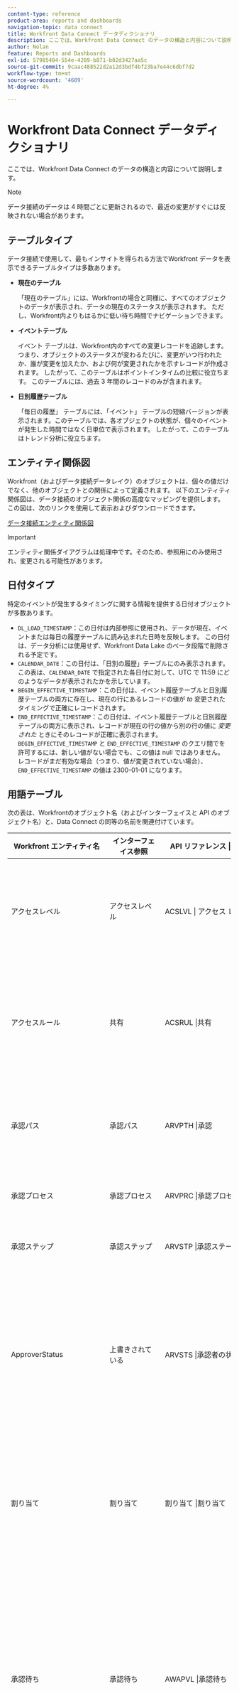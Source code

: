 ```yaml
---
content-type: reference
product-area: reports and dashboards
navigation-topic: data connect
title: Workfront Data Connect データディクショナリ
description: ここでは、Workfront Data Connect のデータの構造と内容について説明します。
author: Nolan
feature: Reports and Dashboards
exl-id: 57985404-554e-4289-b871-b02d3427aa5c
source-git-commit: 9caac488522d2a12d3bdf4bf23ba7e44c6dbf7d2
workflow-type: tm+mt
source-wordcount: '4609'
ht-degree: 4%

---
```


# Workfront Data Connect データディクショナリ

ここでは、Workfront Data Connect のデータの構造と内容について説明します。

>[!NOTE]
>
>データ接続のデータは 4 時間ごとに更新されるので、最近の変更がすぐには反映されない場合があります。

## テーブルタイプ

データ接続で使用して、最もインサイトを得られる方法でWorkfront データを表示できるテーブルタイプは多数あります。

* **現在のテーブル**

  「現在のテーブル」には、Workfrontの場合と同様に、すべてのオブジェクトのデータが表示され、データの現在のステータスが表示されます。 ただし、Workfront内よりもはるかに低い待ち時間でナビゲーションできます。

* **イベントテーブル**

  イベント テーブルは、Workfront内のすべての変更レコードを追跡します。つまり、オブジェクトのステータスが変わるたびに、変更がいつ行われたか、誰が変更を加えたか、および何が変更されたかを示すレコードが作成されます。 したがって、このテーブルはポイントインタイムの比較に役立ちます。 このテーブルには、過去 3 年間のレコードのみが含まれます。

* **日別履歴テーブル**

  「毎日の履歴」 テーブルには、「イベント」 テーブルの短縮バージョンが表示されます。このテーブルでは、各オブジェクトの状態が、個々のイベントが発生した時間ではなく日単位で表示されます。 したがって、このテーブルはトレンド分析に役立ちます。

<!-- Custom table -->

## エンティティ関係図

Workfront（およびデータ接続データレイク）のオブジェクトは、個々の値だけでなく、他のオブジェクトとの関係によって定義されます。 以下のエンティティ関係図は、データ接続のオブジェクト関係の高度なマッピングを提供します。 この図は、次のリンクを使用して表示およびダウンロードできます。

[データ接続エンティティ関係図](/help/quicksilver/reports-and-dashboards/data-lake/assets/Workfront-data-lake_entity-relationship-diagram.pdf)

>[!IMPORTANT]
>
>エンティティ関係ダイアグラムは処理中です。そのため、参照用にのみ使用され、変更される可能性があります。

## 日付タイプ

特定のイベントが発生するタイミングに関する情報を提供する日付オブジェクトが多数あります。

* `DL_LOAD_TIMESTAMP`：この日付は内部参照に使用され、データが現在、イベントまたは毎日の履歴テーブルに読み込まれた日時を反映します。 この日付は、データ分析には使用せず、Workfront Data Lake のベータ段階で削除される予定です。
* `CALENDAR_DATE`：この日付は、「日別の履歴」テーブルにのみ表示されます。 この表は、`CALENDAR_DATE` で指定された各日付に対して、UTC で 11:59 にどのようなデータが表示されたかを示しています。
* `BEGIN_EFFECTIVE_TIMESTAMP`：この日付は、イベント履歴テーブルと日別履歴テーブルの両方に存在し、現在の行にあるレコードの値が _to_ 変更されたタイミングで正確にレコードされます。
* `END_EFFECTIVE_TIMESTAMP`：この日付は、イベント履歴テーブルと日別履歴テーブルの両方に表示され、レコードが現在の行の値から別の行の値に _変更された_ ときにそのレコードが正確に表示されます。 `BEGIN_EFFECTIVE_TIMESTAMP` と `END_EFFECTIVE_TIMESTAMP` のクエリ間でを許可するには、新しい値がない場合でも、この値は null ではありません。 レコードがまだ有効な場合（つまり、値が変更されていない場合）、`END_EFFECTIVE_TIMESTAMP` の値は 2300-01-01 になります。

## 用語テーブル

次の表は、Workfrontのオブジェクト名（およびインターフェイスと API のオブジェクト名）と、Data Connect の同等の名前を関連付けています。

<table>
  <thead>
    <tr>
        <th>Workfront エンティティ名</th>
        <th>インターフェイス参照</th>
        <th>API リファレンス | ラベル</th>
        <th>Data Lake テーブル</th>
        <th>関係フィールド</th>
        <th>関係テーブルとフィールド</th>
    </tr>
  </thead>
  <tbody>
    <tr>
        <td>アクセスレベル</td>
        <td>アクセスレベル</td>
        <td>ACSLVL | アクセス レベル</td>
        <td>ACCESSLEVELS_CURRENT<br>ACCESSLEVELS_DAILY_HISTORY<br>ACCESSLEVELS_EVENT</td>
        <td>ACCESSLEVELID （self） <br>APPGLOBALID<br>LASTUPDATEDBYID<br>LEGACYACCESSLEVELID<br>OBJID<br>SYSID</td>
        <td>Self<br>Not 関係。内部アプリケーションの目的で使用されます <br>USER_CURRENT | USERID<br> 関係ではありません。内部アプリケーション目的で使用されます。<br>OBJCODE フィールドで識別されるオブジェクトの ID<br> 関係ではありません。内部アプリケーション目的で使用されます。</td>
    </tr>
    <tr>
        <td>アクセスルール</td>
        <td>共有</td>
        <td>ACSRUL |共有</td>
        <td>ACCESSRULES_CURRENT<br>ACCESSRULES_DAILY_HISTORY<br>ACCESSRULES_EVENT</td>
        <td>ACCESSORID <br>ACCESSRULEID （self） <br>ANCESTORID <br>LASTUPDATEDBYID <br>SECURITYOBJID <br>SYSID</td>
        <td>ACCESSOROBJCODE フィールドで識別されるオブジェクトの ID<br>Self<br>ANCESTOROBJCODE フィールドで識別されるオブジェクトの ID<br>USERS_CURRENT | USERID<br>SECURITYOBJCODE フィールドで識別されるオブジェクトの ID<br> リレーションシップではありません。内部アプリケーションの目的で使用されます</td>
    </tr>
    <tr>
        <td>承認パス</td>
        <td>承認パス</td>
        <td>ARVPTH |承認</td>
        <td>APPROVALPATHS_CURRENT<br>APPROVALPATHS_DAILY_HISTORY<br>APPROVALPATHS_EVENT</td>
        <td>APPROVALPATHID （セルフ） <br>APPROVALPROCESSID <br>ENTEREDBYID <br>GLOBALPATHID <br>LASTUPDATEDBYID <br>SYSID</td>
        <td>Self<br>APPROVALPROCESSES_CURRENT | APPROVALPROCESSID<br>USERS_CURRENT | USERID<br> 関係ではありません。内部アプリケーションの目的で使用されます <br>USERS_CURRENT | USERID<br> 関係ではありません。内部アプリケーションに使用されます</td>
    </tr>
    <tr>
        <td>承認プロセス</td>
        <td>承認プロセス</td>
        <td>ARVPRC |承認プロセス</td>
        <td>APPROVALPROCESSES_CURRENT<br>APPROVALPROCESSES_DAILY_HISTORY<br>APPROVALPROCESSES_EVENT</td>
        <td>APPROVALPROCESSID （self） <br>ENTEREDBYID <br>LASTUPDATEDBYID<br>SYSID</td>
        <td>Self<br>USERS_CURRENT | USERID<br>USERS_CURRENT | USERID<br> 関係ではありません。内部アプリケーションに使用されます</td>
    </tr>
    <tr>
        <td>承認ステップ</td>
        <td>承認ステップ</td>
        <td>ARVSTP |承認ステージ</td>
        <td>APPROVALSTEPS_CURRENT<br>APPROVALSTEPS_DAILY_HISTORY<br>APPROVALSTEPS_EVENT</td>
        <td>APPROVALPATHID <br>APPROVALSTEPID （self） <br>SYSID</td>
        <td>APPROVALPATHS_CURRENT | APPROVALPATHID<br>Self<br> 関係ではありません。内部適用のために使用されます</td>
    </tr>
    <tr>
        <td>ApproverStatus</td>
        <td>上書きされている</td>
        <td>ARVSTS |承認者の状態</td>
        <td>APPROVERSTATES_CURRENT<br>APPROVERSTATES_DAILY_HISTORY<br>APPROVERSTATES_EVENT</td>
        <td>APPROVERSTATUSID （self） <br>APPROVABLEOBJID<br>APPROVALSTEPID<br>APPROVEDBYID <br>DELEGATEUSERID<br>LASTUPDATEDBYID <br>OPTASKID<br>OVERRIDDENUSERID<br>PROJECTID<br>STEPAPPROVERID<br>SYSID<br>TASKID<br>WILDCARDUSERID</td>
        <td>Self<br>APPROVABLEOBJCODE フィールドで識別されるオブジェクト ID<br>APPROVALSTEPS_CURRENT | APPROVALSTEPID<br>USERS_CURRENT | ユーザー ID <br>USERS_CURRENT | USERID<br>USERS_CURRENT | ユーザー ID <br>OPTASKS_CURRENT | OPTASKID<br>USERS_CURRENT | USERID<br>PROJECTS_CURRENT | PROJECTID<br>USERS_CURRENT | USERID<br> 関係ではありません。内部アプリケーションの目的で使用されます <br>TASKS_CURRENT | TASKID<br>USERS_CURRENT | ユーザー ID</td>
    </tr>
    <tr>
        <td>割り当て</td>
        <td>割り当て</td>
        <td>割り当て |割り当て</td>
        <td>ASSIGNMENTS_CURRENT<br>ASSIGNMENTS_DAILY_HISTORY<br>ASSIGNMENTS_EVENT</td>
        <td>ASSIGNEDBYID<br>ASSIGNEDTOID<br>ASSIGNMENTID （self） <br>CATEGORYID<br>CLASSIFIERID<br>OPTASKID<br>PRIVATERATECARDID<br>PROJECTID<br>ROLEID<br>TASKID<br>TEAMID</td>
        <td>USER_CURRENT | USERID<br>USER_CURRENT | USERID<br>Self<br>CATEGORIES_CURRENT | CATEGORYID<br>Classifier テーブルは現在サポートされていません <br>OPTASK_CURRENT | OPTASKID<br>RATECARD_CURRENT | RATECARDID<br>PROJECT_CURRENT | PROJECTID<br>ROLE_CURRENT | ROLEID<br>TASK_CURRENT | TASKID<br>TEAM_CURRENT | TEAMID</td>
    </tr>
    <tr>
        <td>承認待ち</td>
        <td>承認待ち</td>
        <td>AWAPVL |承認待ち</td>
        <td>AWAITINGAPPROVALS_CURRENT<br>AWAITINGAPPROVALS_DAILY_HISTORY<br>AWAITINGAPPROVALS_EVENT</td>
        <td>ACCESSREQUESTID<br>APPROVABLEID <br>APPROVERID <br>AWAITINGAPPROVALID （self） <br>DOCUMENTID <br>DOCUMENTVERSIONID<br>OPTASKID <br>PROJECTID <br>ROLEID <br>SUBMITTEDBYID <br>SYSID<br>TASKID <br>TEAMID <br>TIMESHEETID<br>USERID</td>
        <td>アクセス要求テーブルは現在サポートされていません <br> リレーションシップではありません。内部アプリケーションの目的で使用されます <br>USERS_CURRENT | USERID<br>Self<br>DOCUMENTS_CURRENT | DOCUMENTID<br>DOCUMENTVERSIONS_CURRENT | DOCUMENTVERSIONID<br>OPTASKS_CURRENT | OPTASKID<br>PROJECTS_CURRENT | PROJECTID<br>ROLES_CURRENT | ROLEID<br>USERS_CURRENT | USERID<br> 関係ではありません。内部アプリケーションの目的で使用されます <br>TASKS_CURRENT | TASKID<br>TEAMS_CURRENT | TEAMID<br>TIMESHEETS_CURRENT | TIMESHEETID<br>USERS_CURRENT | ユーザー ID</td>
    </tr>
    <tr>
        <td>ベースライン</td>
        <td>ベースライン</td>
        <td>ブリン | ベースライン</td>
        <td>BASELINES_CURRENT<br>BASELINES_DAILY_HISTORY<br>BASELINES_EVENT</td>
        <td>BASELINEID （self） <br>EXCHANGERATEID <br>PROJECTID <br>SYSID</td>
        <td>Self<br>EXCHANGERATES_CURRENT | EXCHANGERATEID<br>PROJECTS_CURRENT | PROJECTID<br> 関係ではありません。内部適用のために使用されます</td>
    </tr>
    <tr>
        <td>ベースライン タスク</td>
        <td>ベースライン タスク</td>
        <td>BSTSK | ベースライン タスク</td>
        <td>BASELINETASKS_CURRENT<br>BASELINETASKS_DAILY_HISTORY<br>BASELINETASKS_EVENT</td>
        <td>BASELINEID<br>BASELINETASKID （self） <br>EXCHANGERATEID <br>PROJECTID <br>SYSID<br>TASKID</td>
        <td>BASELINES_CURRENT | BASELINEID<br>Self<br>EXCHANGERATES_CURRENT | EXCHANGERATEID<br>PROJECTS_CURRENT | PROJECTID<br> リレーションシップではありません。内部アプリケーションの目的で使用されます <br>TASKS_CURRENT | TASKID</td>
    </tr>
    <tr>
        <td>請求レート</td>
        <td>レートまたはレートの上書き</td>
        <td>率 |請求料率</td>
        <td>RATES_CURRENT<br>RATES_DAILY_HISTORY<br>RATES_EVENT</td>
        <td>ASSIGNMENTID<br>CLASSIFIERID<br>EXCHANGERATEID<br>NLBRCATEGORYID<br>NONLABORRESOURCEID<br>OBJID<br>PROJECTID<br>RATECARDID<br>RATEID （自己） <br>ROLEID<br>SOURCERATECARDID<br>SYSID<br>TEMPLATEID<br>USERID</td>
        <td>ASSIGNMENTS_CURRENT | ASSIGNMENTID<br>Classifier テーブルは現在サポートされていません <br>EXCHANGERATES_CURRENT | EXCHANGERATEID<br> 労力以外のリソース カテゴリ テーブルは現在サポートされていません <br>NONLABORRESOURCES_CURRENT | NONLABORRESOURCEID<br>OBJCODE フィールドで識別されるオブジェクトの ID<br>PROJECTS_CURRENT | PROJECTID <br>RATECARD_CURRENT | RATECARDID<br>Self<br>ROLES_CURRENT | ROLEID <br>RATECARD_CURRENT | RATECARDID <br> 関係ではありません。内部アプリケーション用に使用されます <br>TEMPLATES_CURRNT | TEMPLATEID<br>USERS_CURRENT | ユーザー ID</td>
    </tr>
    <tr>
        <td>請求記録</td>
        <td>請求記録</td>
        <td>請求書 |請求記録</td>
        <td>BILLINGRECORDS_CURRENT<br>BILLINGRECORDS_DAILY_HISTORY<br>BILLINGRECORDS_EVENT</td>
        <td>BILLINGRECORDID （self） <br>CATEGORYID<br>EXCHANGERATEID <br>INVOICEID <br>LASTUPDATEDBYID <br>PROJECTID <br>SYSID</td>
        <td>Self<br>CATEGORIES_CURRENT | CATEGORYID<br>EXCHANGERATES_CURRENT | EXCHANGERATEID <br> 請求書テーブルは現在サポートされていません <br>USERS_CURRENT | ユーザー ID <br>PROJECTS_CURRENT | PROJECTID   <br> 関係ではありません。内部適用目的で使用されます</td>
    </tr>
    <tr>
        <td>予約</td>
        <td>予約</td>
        <td>予約 |予約</td>
        <td>BOOKINGS_CURRENT<br>BOOKINGS_DAILY_HISTORY<br>BOOKINGS_EVENT</td>
        <td>BOOKINGID （self） <br>ENTEREDBYID<br>LASTUPDATEDBYID<br>NLBRCATEGORYID<br>NONLABORRESOURCEID<br>OBJID<br>PROJECTID<br>SYSID<br>TASKID<br>TEMPLATEID<br>TEMPLATETASKID<br>TOPOBJID</td>
        <td>Self<br>USERS_CURRENT | USERID<br>USERS_CURRENT | USERID<br> 労力以外のリソース カテゴリ テーブルは現在サポートされていません <br>NONLABORRESOURCES_CURRENT | NONLABORRESOURCEID<br>OBJOBJCODE フィールドで識別されるオブジェクトの ID<br>PROJECTS_CURRENT | PROJECTID <br> リレーションシップではありません。内部アプリケーションの目的で使用されます <br>TASKS_CURRENT | TASKID<br>TEMPLATES_CURRENT | TEMPLATEID<br>TEMPLATETASKS_CURRENT | TEMPLATETASKID<br>TOPOBJCODE フィールドで識別されるオブジェクトの ID</td>
    </tr>
    <tr>
        <td>ビジネスプロファイル</td>
        <td>ビジネスプロファイル</td>
        <td>BSNPRF | ビジネスプロファイル</td>
        <td>BUSINESSPROFILE_CURRENT<br>BUSINESSPROFILE_DAILY_HISTORY<br>BUSINESSPROFILE_EVENT</td>
        <td>ACCESSLEVELID<br>BUSINESSPROFILEID （self） <br>ENTEREDBYID<br>GROUPID<br>LASTUPDATEDBYID<br>SYSID</td>
        <td>ACCESSLEVEL_CURRENT | ACCESSLEVELID<br>Self<br>USERS_CURRENT | USERID<br>GROUPS_CURRENT | GROUPID<br>USERS_CURRENT | USERID<br> 関係ではありません。内部アプリケーションに使用されます</td>
    </tr>
    <tr>
        <td>ビジネスルール</td>
        <td>ビジネスルール</td>
        <td>BSNRUL | ビジネス ルール</td>
        <td>BUSINESSRULE_CURRENT<br>BUSINESSRULE_DAILY_HISTORY<br>BUSINESSRULE_EVENT</td>
        <td>BUSINESSRULEID （self） <br>ENTEREDBYID<br>LASTUPDATEDBYID<br>SYSID</td>
        <td>Self<br>USERS_CURRENT | USERID<br>USERS_CURRENT | USERID<br> 関係ではありません。内部アプリケーションに使用されます</td>
    </tr>
    <tr>
        <td>カテゴリ</td>
        <td>カスタムフォーム</td>
        <td>CTGY | カテゴリ</td>
        <td>CATEGORIES_CURRENT<br>CATEGORIES_DAILY_HISTORY<br>CATEGORIES_EVENT</td>
        <td>CATEGORYID （self） <br>ENTEREDBYID<br>GROUPID<br>LASTUPDATEDBYID<br>SYSID</td>
        <td>Self<br>USERS_CURRENT | USERID<br>GROUPS_CURRENT | GROUPID<br>USERS_CURRENT | USERID<br> 関係ではありません。内部アプリケーションに使用されます</td>
    </tr>
    <tr>
        <td>カテゴリパラメーター</td>
        <td>カスタムフォームフィールド</td>
        <td>CTGYPA | カテゴリパラメーター</td>
        <td>CATEGORIESPARAMETERS_CURRENT<br>CATEGORIESPARAMETERS_DAILY_HISTORY<br>CATEGORIESPARAMETERS_EVENT</td>
        <td>CATEGORIESPARAMETERID （self） <br>CATEGORYID<br>PARAMETERGROUPID<br>PARAMETERID<br>SYSID</td>
        <td>Self<br>CATEGORIES_CURRENT | CATEGORYID<br> パラメーターグループ テーブルは現在サポートされていません <br>PARAMETERS_CURRENT | パラメーター ID    <br> 関係ではありません。内部適用目的で使用されます</td>
    </tr>
    <tr>
        <td>分類子</td>
        <td>Location</td>
        <td>CLSF |場所</td>
        <td>CLASSIFIER_CURRENT<br>CLASSIFIER_DAILY_HISTORY<br>CLASSIFIER_EVENT</td>
        <td>CLASSIFIERID （self） <br>ENTEREDBYID<br>LASTUPDATEDBYID<br>PARENTID<br>SYSID</td>
        <td>Self<br>USERS_CURRENT | USERID<br>USERS_CURRENT | ユーザー ID<br> 分類子_現在 | CLASSIFIERID<br> 関係ではありません。内部適用のために使用されます</td>
    </tr>
    <tr>
        <td>会社</td>
        <td>会社</td>
        <td>CMPY |会社</td>
        <td>COMPANIES_CURRENT<br>COMPANIES_DAILY_HISTORY<br>COMPANIES_EVENT</td>
        <td>CATEGORYID<br>COMPANYID （self） <br>ENTEREDBYID<br>GROUPID<br>LASTUPDATEDBYID<br>PRIVATERATECARDID<br>SYSID</td>
        <td>CATEGORIES_CURRENT | CATEGORYID<br>Self<br>USERS_CURRENT | ユーザー ID <br>GROUPS_CURRENT | GROUPID<br>USERS_CURRENT | ユーザー ID <br>RATECARD_CURRENT | RATECARDID<br> 関係ではありません。内部適用目的で使用されます</td>
    </tr>
    <tr>
        <td>カスタム四半期</td>
        <td>カスタム四半期</td>
        <td>CSTQRT |カスタム四半期</td>
        <td>CUSTOMQUARTERS_CURRENT<br>CUSTOMQUARTERS_DAILY_HISTORY<br>CUSTOMQUARTERS_EVENT</td>
        <td>CUSTOMQUARTERID （self） <br>SYSID</td>
        <td>自己 <br> 関係ではありません。内部申請のために使用されます</td>
    </tr>
    <tr>
        <td>CustomEnum</td>
        <td>条件、優先度、重要度、ステータス</td>
        <td>システム | カスタム列挙</td>
        <td>CUSTOMENUMS_CURRENT<br>CUSTOMENUMS_DAILY_HISTORY<br>CUSTOMENUMS_EVENT<br>* レコードのタイプは、「enumClass」プロパティを使用して識別されます。 必要なタイプは次のとおりです。<br>CONDITION_OPTASK<br>CONDITION_PROJ<br>CONDITION_TASK<br>PRIORITY_OPTASK<br>PRIORITY_PROJ<br>PRIORITY_TASK<br>SEVERITY_OPTASK<br>STATUS_OPTASK<br>STATUS_PROJ<br>STATUS_TASK</td>
        <td>ENTEREDBYID<br>GROUPID</td>
        <td>USER_CURRENT | USERID<br>GROUP_CURRENT | GROUPID</td>
    </tr>
    <tr>
        <td>ドキュメント</td>
        <td>ドキュメント</td>
        <td>DOCU | ドキュメント</td>
        <td>DOCUMENTS_CURRENT<br>DOCUMENTS_DAILY_HISTORY<br>DOCUMENTS_EVENT<br>DOCUMENTS_CUSTOM_VALUE_CURRENT<br>DOCUMENTS_CUSTOM_VALUE_DAILY_HISTORY<br>DOCUMENTS_CUSTOM_VALUE_EVENT</td>
        <td>CATEGORYID<br>CHECKEDOUTBYID<br>DOCUMENTID<br>DOCUMENTREQUESTID<br>EXCHANGERATEID<br>ITERATIONID<br>LASTNOTEID<br>LASTUPDATEDBYID<br>NOTEID<br>OBJID<br>OPTASKID<br>OWNERID<br>PORTFOLIOID<br>PROGRAMID<br>PROJECTID<br>RELEASEVERSIONID<br>TASKID TEMPLATEID<br>TEMPLATETASKID<br>TOPOBJID<br>USERID<br></td>
        <td>CATEGORIES_CURRENT | CATEGORYID<br>USER_CURRENT | USERID<br>Self<br>Document Request テーブルは現在サポートされていません <br>EXCHANGERATES_CURRENT | EXCHANGERATEID<br>ITERATIONS_CURRENT | ITERATIONID<br>NOTE_CURRENT | NOTEID<br>USER_CURRENT | USERID<br>NOTE_CURRENT | DOCOBJCODE 値 <br>OPTASK_CURRENT に応じた NOTEID<br>Varibale | OPTASKID<br>USER_CURRENT | ユーザー ID<br>PORTFOLIO_現在 | PORTFOLIOID<br>PROGRAM_CURRENT | PROGRAMID<br>PROJECT_CURRENT | PROJECTID<br>Release バージョン テーブルは現在サポートされていません <br>TASK_CURRENT | TASKID<br>TEMPLATES_CURRENT | TEMPLATEID<br>TEMPLATETASKS_CURRENT | TEMPLATETASKID<br>TOPOBJCODE value<br>USER_CURRENT に応じた変数 | ユーザー ID</td>
    </tr>
    <tr>
        <td>ドキュメントの承認</td>
        <td>ドキュメントの承認</td>
        <td>DOCAPL | ドキュメントの承認</td>
        <td>DOCAPPROVALS_CURRENT<br>DOCAPPROVALS_DAILY_HISTORY<br>DOCAPPROVALS_EVENT</td>
        <td>APPROVERID<br>DOCAPPROVALID （self） <br>DOCUMENTID<br>NOTEID<br>REQUESTORID<br>SYSID</td>
        <td>USERS_CURRENT | USERID <br>Self<br>DOCUMENTS_CURRENT | DOCUMENTID<br>NOTES_CURRENT | NOTEID<br>USERS_CURRENT | USERID <br> 関係ではありません。内部アプリケーションに使用されます</td>
    </tr>
    <tr>
        <td>ドキュメントフォルダー</td>
        <td>ドキュメントフォルダー</td>
        <td>DOCFLD | DocsFolder</td>
        <td>DOCFOLDERS_CURRENT<br>DOCFOLDERS_DAILY_HISTORY<br>DOCFOLDERS_EVENT</td>
        <td>DOCFOLDERID （self） <br>ENTEREDBYID<br>ISSUEID<br>ITERATIONID    <br>LINKEDFOLDERID<br>PARENTID<br>PORTFOLIIOID <br>PROGRAMID    <br>PROJECTID<br>SYSID<br>TASKID     <br>TEMPLATEID<br>TEMPLATETASKID<br>USERID</td>
        <td>Self<br>USERS_CURRENT | USERID<br>OPTASKS_CURRENT | OPTASKID<br>ITERATIONS_CURRENT | ITERATIONID<br>LINKEDFOLDERS_CURRENT | LINKEDFOLDERID<br>DOCFOLDERS_CURRENT | DOCFOLDERID<br>PORTFOLIO_現在 | ポートフォリオ ID <br>PROGRAM_CURRENT | PROGRAMID    <br>PROJECTS_CURRENT | PROJECTID <br> リレーションシップではありません。内部アプリケーションの目的で使用されます <br>TASKS_CURRENT | TASKID     <br>TEMPLATES_CURRENT | TEMPLATEID<br>TEMPLATETASKS_CURRENT | TEMPLATETASKID<br>USERS_CURRENT | ユーザー ID</td>
    </tr>
    <tr>
        <td>DocumentProvideMetadata</td>
        <td>ドキュメント提供メタデータ</td>
        <td>DOCMET | DocumentProviderMetadata</td>
        <td>DOCPROVIDERMETA_CURRENT<br>DOCPROVIDERMETA_DAILY_HISTORY<br>DOCPROVIDERMETA_EVENT</td>
        <td>DOCPROVIDERMETAID （self） <br>SYSID</td>
        <td>自己 <br> 関係ではありません。内部申請のために使用されます</td>
    </tr>
    <tr>
        <td>DocumentProvider</td>
        <td>ドキュメント プロバイダー</td>
        <td>DOCPRO | ドキュメント プロバイダー</td>
        <td>DOCPROVIDERS_CURRENT<br>DOCPROVIDERS_DAILY_HISTORY<br>DOCPROVIDERS_EVENT</td>
        <td>DOCPROVIDERCONFIGID<br>DOCPROVIDERID （self） <br>OWNERID    <br>SYSID</td>
        <td>DOCPROVIDERCONFIG_CURRENT | DOCPROVIDERCONFIGID<br>Self<br>USERS_CURRENT | ユーザー ID    <br> 関係ではありません。内部適用目的で使用されます</td>
    </tr>
    <tr>
        <td>DocumentProviderConfig</td>
        <td>ドキュメントプロバイダー設定</td>
        <td>DOCCFG | DocumentProviderConfig</td>
        <td>DOCPROVIDERCONFIG_CURRENT<br>DOCPROVIDERCONFIG_DAILY_HISTORY<br>DOCPROVIDERCONFIG_EVENT</td>
        <td>DOCPROVIDERCONFIGID （self） <br>SYSID</td>
        <td>自己 <br> 関係ではありません。内部申請のために使用されます</td>
    </tr>
    <tr>
        <td>DocumentVersion</td>
        <td>ドキュメントのバージョン</td>
        <td>DOCV | ドキュメント バージョン</td>
        <td>DOCUMENTVERSIONS_CURRENT<br>DOCUMENTVERSIONS_DAILY_HISTORY<br>DOCUMENTVERSIONS_EVENT</td>
        <td>DOCUMENTID<br>DOCUMENTPROVIDERID<br>DOCUMENTVERSIONID<br>ENTEREDBYID<br>EXTERNALSTORAGEID<br>PROOFAPPROVALSTATUSID<br>PROOFEDBYUSERID<br>PROOFID<br>PROOFOWNERID<br>PROOFSTAGEID</td>
        <td>DOCUMENT_CURRENT | DOCUMENTID<br>DOCPROVIDERS_CURRENT | DOCUMENTPROVIDERID<br>Self<br>USER_CURRENT | USERID<br>External ID<br>Proof Approval Status テーブルは現在サポートされていません <br>USER_CURRENT | USERID<br>Proof テーブルは現在サポートされていません <br>USER_CURRENT | USERID<br>Proof ステージ テーブルは現在サポートされていません</td>
    </tr>
    <tr>
        <td>為替レート</td>
        <td>為替レート</td>
        <td>EXRATE |為替相場</td>
        <td>EXCHANGERATES_CURRENT<br>EXCHANGERATES_DAILY_HISTORY<br>EXCHANGERATES_EVENT</td>
        <td>EXCHANGERATEID （self） <br>PROJECTID<br>SYSID <br>TEMPLATEID  </td>
        <td>Self<br>PROJECTS_CURRENT | PROJECTID <br> リレーションシップではありません。内部アプリケーション用に使用されます <br>TEMPLATES_CURRENT | TEMPLATEID  </td>
    </tr>
    <tr>
        <td>費用</td>
        <td>費用</td>
        <td>有効期限 |費用</td>
        <td>EXPENSES_CURRENT<br>EXPENSES_DAILY_HISTORY<br>EXPENSES_EVENT</td>
        <td>BILLINGRECORDID<br>CATEGORYID<br>ENTEREDBYID<br>EXCHANGERATEID<br>EXPENSEID （セルフ） <br>EXPENSETYPEID<br>LASTUPDATEDBYID<br>OBJID<br>PROJECTID<br>SYSID<br>TASKID<br>TEMPLATETASKID<br>TEMPLATETASKID<br>TOPOBJID</td>
        <td>BILLINGRECORDS_CURRENT | BILLINGRECORDID<br>CATEGORIES_CURRENT | CATEGORYID<br>USERS_CURRENT | USERID<br>EXCHANGERATES_CURRENT | EXCHANGERATEID <br>Self <br>EXPENSETYPES_CURRENT | EXPENSETTYPEID <br>USERS_CURRENT | USERID <br>OBJCODE フィールドで識別されるオブジェクトの ID <br>PROJECTS_CURRENT | PROJECTID <br> リレーションシップではありません。内部アプリケーションの目的で使用されます <br>TASKS_CURRENT | TASKID<br>TEMPLATES_CURRENT | TEMPLATEID<br>TEMPLATETASKS_CURRENT | TEMPLATETASKID<br>TOPOBJCODE フィールドで識別されるオブジェクトの ID</td>
    </tr>
    <tr>
        <td>費用タイプ</td>
        <td>費用タイプ</td>
        <td>EXPTYPE |費用タイプ</td>
        <td>EXPENSETYPES_CURRENT<br>EXPENSETYPES_DAILY_HISTORY<br>EXPENSETYPES_EVENT</td>
        <td>APPGLOBALID<br>EXPENSETYPEID （self） <br>OBJID <br>SYSID  </td>
        <td>関係ではありません。内部アプリケーション目的で使用されます <br>Self<br>OBJCODE フィールドで識別されるオブジェクトの ID<br> 関係ではありません。内部アプリケーション目的で使用されます  </td>
    </tr>
    <tr>
        <td>グループ</td>
        <td>グループ</td>
        <td>GROUP | グループ</td>
        <td>GROUPS_CURRENT<br>GROUPS_DAILY_HISTORY<br>GROUPS_EVENT</td>
        <td>BUSINESSLEADERID<br>CATEGORYID<br>ENTEREDBYID<br>GROUPID<br>LAYOUTTEMPLATEID<br>PARENTID<br>ROOTID<br>UITEMPLATEID</td>
        <td>USER_CURRENT | USERID<br>CATEGORIES_CURRENT | CATEGORYID<br>USER_CURRENT | USERID<br>Self<br>Layout テンプレート テーブルはサポートされません <br>GROUP_CURRENT | GROUPID<br>GROUP_CURRENT | GROUPID<br>UITEMPLATES_CURRENT | UITEMPLATEID</td>
    </tr>
    <tr>
        <td>時間</td>
        <td>時間</td>
        <td>時間 |時間</td>
        <td>HOURS_CURRENT<br>HOURS_DAILY_HISTORY<br>HOURS_EVENT</td>
        <td>APPROVEDBYID<br>BILLINGRECORDID<br>CATEGORYID<br>CLASSIFIERID<br>DUPID<br>EXCHANGERATEID<br>EXTERNALTIMESHEETID<br>HOURRID<br>HOURTYPEID<br>LASTUPDATEDBYID<br>OPTASKID<br>OWNERID<br>PROJECTID<br>PROJECTOVERHEADID<br>ROLEID<br>TASKID<br>ID timesheetid</td>
        <td>USER_CURRENT | USERID<br>BILLINGRECORDS_CURRENT | BILLINGRECORDID<br>CATEGORIES_CURRENT | CATEGORYID<br>Classifier テーブルは現在サポートされていません <br> リレーションシップではありません。内部アプリケーションの目的で使用されます <br>EXCHANGERATES_CURRENT | EXCHANGERATEID<br>Workfrontのリレーションシップではありません。外部システムへの統合に使用されます <br>Self<br>HOURTYPE_CURRENT | HOURTYPEID<br>USER_CURRENT | USERID<br>OPTASK_CURRENT | OPTASKID<br>USER_CURRENT | USERID<br>PROJECT_CURRENT | PROJECTID<br> リレーションシップではありません。内部アプリケーション用に使用されます <br>ROLE_CURRENT | ROLEID<br>TASK_CURRENT | TASKID<br>TIMESHEET_CURRENT | TIMESHEETID</td>
    </tr>
    <tr>
        <td>時間タイプ</td>
        <td>時間タイプ</td>
        <td>時間 |時間タイプ</td>
        <td>HOURTYPES_CURRENT</td>
        <td>APPGLOBALID<br>HOURTYPEID<br>OBJID</td>
        <td>関係ではない。内部アプリケーション目的で使用 <br>Self<br> 関係ではない。内部アプリケーション目的で使用</td>
    </tr>
    <tr>
        <td>イテレーション</td>
        <td>イテレーション</td>
        <td>ITRN |反復</td>
        <td>ITERATIONS_CURRENT<br>ITERATIONS_DAILY_HISTORY<br>ITERATIONS_EVENT</td>
        <td>CATEGORYID<br>ENTEREDBYID<br>ITERATIONID （self） <br>LASTUPDATEDBYID<br>OWNERID<br>SYSID<br>TEAMID</td>
        <td>CATEGORIES_CURRENT | CATEGORYID<br>USERS_CURRENT | USERID <br>Self<br>USERS_CURRENT | ユーザー ID <br>USERS_CURRENT | USERID <br> 関係ではありません。内部アプリケーション目的で使用されます <br>TEAMS_CURRENT | TEAMID</td>
    </tr>
    <tr>
        <td>ジャーナルエントリ</td>
        <td>ジャーナルエントリ</td>
        <td>ジャングル |仕訳</td>
        <td>JOURNALENTRIES_CURRENT<br>JOURNALENTRIES_DAILY_HISTORY<br>JOURNALENTRIES_EVENT</td>
        <td>APPROVERSTATUSID<br>ASSIGNMENTID<br>AUDITRECORDID<br>BASELINEID<br>BILLINGRECORDID<br>COMPANYID<br>DOCUMENTSHAREID<br><br> EDITEDBYID<br>EXPENSEID<br>HOURID<br>INITIALIVEID<br>JOURNALENTRIEID （セルフ） <br>OBJID<br>OPTASKID<br>PORTFOLIIOID<br>PROGRAMID PROJECTID<br>SUBOBJID<br>SUBSCRIBEID<br>SYSID<br><br> <br> <br> <br> <br> TASKID で TEMPLATEID を取得する</td>
        <td>APPROVERSTATES_CURRENT | APPROVERSTATUSID<br>ASSIGNMENTS_CURRENT | ASSIGNMENTID<br> 監査レコードテーブルは現在サポートされていません <br>BASELINES_CURRENT | BASELINEID <br>BILLINGRECORDS_CURRENT | BILLINGRECORDID<br>COMPANIES_CURRENT | COMPANYID <br>DOCUMENTS_CURRENT | DOCUMENTID <br> ドキュメント共有テーブルは現在サポートされていません <br>USERS_CURRENT | USERID<br>EXPENSES_CURRENT | EXPENSEID<br>HOURS_CURRENT | HOURID<br>Initiative テーブルは現在サポートされていません <br>Self<br>OBJCODE フィールドで識別されるオブジェクトの ID<br>OPTASKS_CURRENT | OPTASKID<br>PORTFOLIO_現在 | PORTFOLIOID<br>PROGRAM_CURRENT | PROGRAMID<br>PROJECTS_CURRENT | PROJECTID <br>SUBOBJCODE フィールドで識別されるオブジェクトの ID<br>Subscribe テーブルは現在サポートされていません <br> リレーションシップではありません。内部アプリケーションの目的で使用されます <br>TASKS_CURRENT | TASKID<br>TEMPLATES_CURRENT | TEMPLATEID<br>TIMESHEETS_CURRENT | TIMESHEETID<br>TOPOBJCODE フィールドで識別されるオブジェクトの ID<br>USERS_CURRENT | ユーザー ID</td>
    </tr>
    <tr>
        <td>LinkedFolder</td>
        <td>LinkedFolder</td>
        <td>LNKFDR | LinkedFolder</td>
        <td>LINKEDFOLDERS_CURRENT<br>LINKEDFOLDERS_DAILY_HISTORY<br>LINKEDFOLDERS_EVENT</td>
        <td>DOCUMENTPROVIDERID<br>EXTERNALSTORAGEID<br>FOLDERID<br>LINKEDBYID<br>LINKEDFOLDERID （self） <br>SYSID</td>
        <td>DOCPROVIDERS_CURRENT | DOCPROVIDERID<br>External ID<br>DOCFOLDERS_CURRENT | DOCFOLDERID<br>USERS_CURRENT | USERID <br>Self<br>Not a relationship；内部アプリケーション目的で使用されます  </td>
    </tr>
    <tr>
        <td>マイルストーン</td>
        <td>マイルストーン</td>
        <td>マイル | マイルストーン</td>
        <td>MILESTONES_CURRENT<br>MILESTONES_DAILY_HISTORY<br>MILESTONES_EVENT</td>
        <td>LASTUPDATEDBYID<br>MILESTONEID<br>MILESTONEPATHID</td>
        <td>USER_CURRENT | USERID<br>Self<br>MILESTONEPATH_CURRENT | MILESTONEID</td>
    </tr>
    <tr>
        <td>MilestonePath</td>
        <td>マイルストーンパス</td>
        <td>MPATH | マイルストーン パス</td>
        <td>MILESTONEPATHS_CURRENT<br>MILESTONEPATHS_DAILY_HISTORY<br>MILESTONEPATHS_EVENT</td>
        <td>ENTEREDBYID<br>LASTUPDATEDBYID<br>MILESTONEPATHID</td>
        <td>USER_CURRENT | USERID<br>USER_CURRENT | USERID<br>Self</td>
    </tr>
    <tr>
        <td>NonLaborResource</td>
        <td>労力以外のリソース</td>
        <td>NLBR |労力以外のリソース</td>
        <td>NONLABORRESOURCES_CURRENT<br>NONLABORRESOURCES_DAILY_HISTORY<br>NONLABORRESOURCES_EVENT</td>
        <td>CATEGORYID<br>NONLABORRESOURCEID （self） <br>ENTEREDBYID<br>HOMEGROUPID<br>LASTUPDATEDBYID<br>NONLABORRESOURCECATEGORYID<br>SYSID  </td>
        <td>CATEGORIES_CURRENT | CATEGORYID<br>Self<br>USERS_CURRENT | USERID<br>GROUPS_CURRENT | GROUPID<br>USERS_CURRENT | USERID<br> 労力以外のリソース カテゴリ テーブルは現在サポートされていません <br> リレーションシップではありません。内部アプリケーション目的で使用されます</td>
    </tr>
    <tr>
        <td>労力以外のリソースカテゴリ</td>
        <td>労力以外のリソースカテゴリ</td>
        <td>NLBRCY |労力以外のリソースカテゴリ</td>
        <td>NLBRCATEGORIES_CURRENT<br>NLBRCATEGORIES_DAILY_HISTORY<br>NLBRCATEGORIES_EVENT</td>
        <td>CATEGORYID<br>ENTEREDBYID<br>LASTUPDATEDBYID<br>NLBRCATEGORYID （self） <br>PRIVATERATECARDID<br>SCHEDULEID<br>SYSID</td>
        <td>CATEGORIES_CURRENT | CATEGORYID<br>USERS_CURRENT | USERID<br>USERS_CURRENT | USERID<br>Self<br>RATECARD_CURRENT | RATECARDID<br>USERS_CURRENT | USERID<br> 関係ではありません。内部アプリケーションに使用されます</td>
    </tr>
    <tr>
        <td>非稼働日</td>
        <td>スケジュールの例外</td>
        <td>非世界貿易型の |非稼働日</td>
        <td>NONWORKDAYS_CURRENT<br>NONWORKDAYS_DAILY_HISTORY<br>NONWORKDAYS_EVENT</td>
        <td>NONWORKDAYID （self） <br>OBJID <br>SCHEDULEID <br>SYSID <br>USERID  </td>
        <td>Self<br>OBJCODE フィールドで識別されるオブジェクトの ID<br>SCHEDULES_CURRENT | SCHEDULEID <br> 関係ではありません。内部アプリケーション用に使用されます <br>USERS_CURRENT | ユーザー ID  </td>
    </tr>
    <tr>
        <td>メモ</td>
        <td>メモ</td>
        <td>メモ |注意</td>
        <td>NOTES_CURRENT<br>NOTES_DAILY_HISTORY<br>NOTES_EVENT</td>
        <td>ATTACHDOCUMENTID<br>ATTACHOBJID<br>ATTACHOPTASKID<br>ATTACHWORKID<br>ATTACHWORKUSERID<br>AUDITRECORDID<br>COMPANYID<br>DOCUMENTID<br>EXTERNALSERVICEID<br>ITERATIONID<br>NOTEID<br>OBJID<br>OPTASKID<br>OWNERID<br>PARENTENDORSEMENTID<br>PARENTJOURNALENTRYID PARENTNOTEID<br>PORTFOLIIOID<br>PROGRAMID<br>PROJECTID<br><br> <br> <br> <br> <br> <br> <br> <br> <br> PROOFACTIONID の PROOFID の PROOFIDid は TEMPLATETASKID の TEMPLATETASKID が TEMPLATETASKID の TEMPLATETASKID を TIMESHEID に変更した場合の USERID<br></td>
        <td>DOCUMENT_CURRENT | DOCUMENTID<br>ATTACHOBJCODE<br>OPTASK_CURRENT に応じた変数 | OPTASKID<br>WORKITEMS_CURRENT<br>USER_CURRENT | USERID<br> 監査レコードテーブルは現在サポートされていません <br>COMPANIES_CURRENT | COMPANYID <br>DOCUMENT_CURRENT | DOCUMENTID<br>Workfrontの関係ではありません。外部システムへの統合に使用されます <br>ITERATIONS_CURRENT | ITERATIONID<br>Self<br>NOTEOBJCODE<br>OPTASK_CURRENT に応じた変数 | OPTASKID<br>USER_CURRENT | USERID<br>Endorsement テーブルは現在サポートされていません <br>JOURNALENTRIES_CURRENT | JOURNALENTRYID<br>NOTE_CURRENT | NOTEID<br>PORTFOLIO_現在 | PORTFOLIOID<br>PROGRAM_CURRENT | PROGRAMID<br>PROJECT_CURRENT | PROJECTID<br>Proof Action テーブルは現在サポートされていません <br>Proof テーブルは現在サポートされていません <br>RESERVEDTEXTNOTES_CURRENT | RICHTEXTNOTEID<br>TASK_CURRENT | TASKID<br>TEMPLATES_CURRENT | TEMPLATEID<br>TEMPLATETASKS_CURRENT | TEMPLATETASKID<br>NOTE_CURRENT | NOTEID<br>TIMESHEET_CURRENT | TOPOBJCODE<br>USER<br>CURRENT に応じた TIMESHEETID_Variable | ユーザー ID</td>
    </tr>
    <tr>
        <td>オブジェクトの統合</td>
        <td>オブジェクトの統合</td>
        <td>OBJECT | ObjectIntegration</td>
        <td>OBJECTINTEGRATION_CURRENT<br>OBJECTINTEGRATION_DAILY_HISTORY<br>OBJECTINTEGRATION_EVENT</td>
        <td>LINKEDOBJECTID<br>OBJECTINTEGRATIONID   （self） <br>OBJID <br>SYSID  </td>
        <td>LINKEDOBJECTCODE フィールドで特定されたオブジェクトの ID <br>Self<br>OBJCODE フィールドで特定されたオブジェクトの ID <br> 関係ではなく、内部アプリケーション目的で使用されます  </td>
    </tr>
    <tr>
        <td>オブジェクトカテゴリ</td>
        <td>オブジェクトカテゴリ</td>
        <td>OBJCAT | オブジェクト カテゴリ</td>
        <td>OBJECTSCATEGORIES_CURRENT<br>OBJECTSCATEGORIES_DAILY_HISTORY<br>OBJECTSCATEGORIES_EVENT</td>
        <td>CATEGORYID<br>OBJECTSCATEGORYID （self） <br>OBJID <br>SYSID  </td>
        <td>CATEGORIES_CURRENT | CATEGORYID<br>Self<br>OBJCODE フィールドで識別されるオブジェクトの ID<br> 関係ではありません。内部アプリケーション目的で使用されます  </td>
    </tr>
    <tr>
        <td>OpTask</td>
        <td>問題、要求</td>
        <td>OPTASK |問題</td>
        <td>OPTASKS_CURRENT<br>OPTASKS_DAILY_HISTORY<br>OPTASKS_EVENT<br>OPTASKS_CUSTOM_VALUE_CURRENT<br>OPTASKS_CUSTOM_VALUE_DAILY_HISTORY<br>OPTASKS_CUSTOM_VALUE_EVENT</td>
        <td>APPROVALPROCESSID<br>ASSIGNEDTOID<br>CATEGORYID<br>CURRENTAPPROVALSTEPID<br>ENTEREDBYID<br>EXCHANGERATEID<br>ITERATIONID<br>KANBANBOARDID<br>LASTCONDITIONNOTEID<br>LASTNOTEID<br>LASTUPDATEDBYID<br>OPTASKID<br>OWNERID<br>PROJECTID<br>QUEUEDEFID<br>ID queuetopicid<br>RESOLVEOPTASKID<br>RESOLVEPROJECTID<br>RESOLVETASKID<br>RESOLVINGOBJID<br><br> <br> <br> <br> ROLEID</td>
        <td>APPROVALPROCESSES_CURRENT | APPROVALPROCESSID<br>USER_CURRENT | USERID<br>CATEGORIES_CURRENT | CATEGORYID<br>APPROVALSTEPS_CURRENT | APPROVALSTEPID<br>USER_CURRENT | USERID<br>EXCHANGERATES_CURRENT | EXCHANGERATEID<br>ITERATIONS_CURRENT | ITERATIONID<br> かんばんボード テーブルは現在サポートされていません <br>NOTE_CURRENT | NOTEID<br>NOTE_CURRENT | NOTEID<br>USER_CURRENT | USERID<br>Self<br>USER_CURRENT | USERID<br>PROJECT_CURRENT | PROJECTID<br>Queue 定義テーブルはサポートされていません現在 <br> キュートピック テーブルはサポートされていません <br>OPTASK_CURRENT | OPTASKID<br>PROJECT_CURRENT | PROJECTID<br>TASK_CURRENT | RESOLVINGOBJCODE<br>ROLE<br>CURRENT に応じた TASKID_Variable | ROLEID<br>SOURCEOBJCODE_TASK<br>CURRENT に応じた変数 | TASKID<br>USER_CURRENT | USERID<br>TEAM_CURRENT | TEAMID</td>
    </tr>
    <tr>
        <td>パラメーター</td>
        <td>カスタムフィールド</td>
        <td>パラメーター | パラメーター</td>
        <td>PARAMETERS_CURRENT<br>PARAMETERS_DAILY_HISTORY<br>PARAMETERS_EVENT</td>
        <td>LASTUPDATEDBYID<br>PARAMETERFILTERID<br>PARAMETERID （自己） <br>SYSID  </td>
        <td>USERS_CURRENT | USERID<br> パラメーターフィルターテーブルは現在サポートされていません <br>Self<br> リレーションシップではありません。内部アプリケーション目的で使用されます  </td>
    </tr>
    <tr>
        <td>パラメーターオプション</td>
        <td>パラメーターオプション</td>
        <td>POPT | パラメーターオプション</td>
        <td>PARAMETEROPTIONS_CURRENT<br>PARAMETEROPTIONS_DAILY_HISTORY<br>PARAMETEROPTIONS_EVENT</td>
        <td>PARAMETERID<br>PARAMETEROPTIONID （self） <br>SYSID  </td>
        <td>PARAMETERS_CURRENT | PARAMETERID <br>Self <br> リレーションシップではありません。内部アプリケーションに使用されます  </td>
    </tr>
    <tr>
        <td>ポータル セクション</td>
        <td>レポート</td>
        <td>PTLSEC | レポート</td>
        <td>PORTALSECTIONS_CURRENT<br>PORTALSECTIONS_DAILY_HISTORY<br>PORTALSECTIONS_EVENT</td>
        <td>APPGLOBALID<br>ENTEREDBYID<br>FILTERID<br>GROUPBYID<br>LASTUPDATEDBYID<br>LASTVIEWEDBYID<br>OBJID<br>PORTALSECTIONID （自己） <br>PREFERENCEID<br>PUBLICRUNASUSERID<br>REPORTFOLDERID<br>RUNASUSERID<br>SCHEDULEDREPORTID<br>SYSID<br>VIEWID</td>
        <td>関係ではありません。内部アプリケーション用に使用されます <br>USERS_CURRENT | ユーザー ID <br>UIFILTERS_CURRENT | FILTERID<br>UIGROUPBYS_CURRENT | GROUPBYID<br>USERS_CURRENT | ユーザー ID <br>USERS_CURRENT | USERID <br>OBJOBJCODE フィールドで識別されるオブジェクトの ID<br>Self<br>PREFERENCES_CURRENT | PREFERENCEID<br>USERS_CURRENT | ユーザー ID <br>REPORTFOLDERS_CURRENT | REPORTFOLDERID<br>USERS_CURRENT | USERID <br> スケジュール済みレポート テーブルは現在サポートされていません <br> リレーションシップではありません。内部アプリケーションの目的で使用されます <br>UIVIEWS_CURRENT | VIEWID</td>
    </tr>
    <tr>
        <td>「ポータル」タブ</td>
        <td>ダッシュボード</td>
        <td>PTLTAB | ダッシュボード</td>
        <td>PORTALTABS_CURRENT<br>PORTALTABS_DAILY_HISTORY<br>PORTALTABS_EVENT</td>
        <td>DOCID<br>LASTUPDATEDBYID<br>PORTALPROFILEID<br>PORTALTABID （self） <br>SYSID<br>USERID</td>
        <td>関係ではありません。内部アプリケーション用に使用されます <br>USERS_CURRENT | USERID <br> ポータル プロファイル テーブルはサポートされません <br>Self<br>Not a relationship; used for internal application purposes <br>USERS_CURRENT | ユーザー ID  </td>
    </tr>
    <tr>
        <td>ポータルのタブセクション</td>
        <td>ダッシュボードセクション</td>
        <td>PRTBSC | [ ポータル ] タブ セクション</td>
        <td>PORTALTABSPORTALSECTIONS_CURRENT<br>PORTALTABSPORTALSECTIONS_DAILY_HISTORY<br>PORTALTABSPORTALSECTIONS_EVENT</td>
        <td>CALENDARPORTALSECTIONID<br>EXTERNALSECTIONID<br>INTERNALSECTIONID<br>PORTALSECTIONOBJID<br>PORTALTABID<br>PORTALTABSECTIONID （self） <br>SYSID</td>
        <td>カレンダーポータルセクションがサポートされていません現在 <br> 外部セクションテーブルはサポートされていません現在 <br>PORTALSECTIONS_CURRENT | PORTALSECTIONID <br>PORTALSECTIONOBJCODE フィールドで識別されるオブジェクトの ID<br>PORTALTABS_CURRENT | PORTALTABID<br>Self<br> 関係ではありません。内部アプリケーション目的で使用されます</td>
    </tr>
    <tr>
        <td>PortalSectionLastViewer</td>
        <td>最終閲覧者のレポート</td>
        <td>PLSLSV | PortalSectionLastViewer</td>
        <td>REPORTLASTVIEWERS_CURRENT<br>REPORTLASTVIEWERS_DAILY_HISTORY<br>REPORTLASTVIEWERS_EVENT</td>
        <td>REPORTID<br>REPORTLASTVIEWERID （self） <br>SYSID<br>VIEWERID</td>
        <td>PORTALSECTIONS_CURRENT | PORTALSECTIONID <br>REPORTLASTVIEWERID （self） <br> 関係ではありません。内部アプリケーションの目的で使用されます <br>USERS_CURRENT | ユーザー ID  </td>
    </tr>
    <tr>
        <td>ポートフォリオ</td>
        <td>ポートフォリオ</td>
        <td>ポート |Portfolio</td>
        <td>PORTFOLIO_現在 <br>PORTFOLIO_日別_履歴 <br>PORTFOLIO_イベント <br>PORTFOLIO_カスタム_値_現在 <br>PORTFOLIO_カスタム_値_日別_履歴 <br>PORTFOLIO_カスタム_値_イベント</td>
        <td>ALIGNMENTSCORECARDID<br>CATEGORYID<br>ENTEREDBYID<br>GROUPID<br>LASTUPDATEDBYID<br>OWNERID<br>PORTFOLIOID</td>
        <td>スコアカードテーブルは現在サポートされていません <br>CATEGORIES_CURRENT | CATEGORYID<br>USER_CURRENT | USERID<br>GROUP_CURRENT | GROUPID<br>USER_CURRENT | USERID<br>USER_CURRENT | USERID<br>Self</td>
    </tr>
    <tr>
        <td>設定</td>
        <td>表示，フィルター，グループ化，レポート定義</td>
        <td>PROSET |環境設定</td>
        <td>PREFERENCES_CURRENT<br>PREFERENCES_DAILY_HISTORY<br>PREFERENCES_EVENT</td>
        <td>APPGLOBALID<br>PREFERENCEID （self） <br>SYSID  </td>
        <td>関係ではない。内部アプリケーション目的で使用 <br>Self <br> 関係ではない。内部アプリケーション目的で使用  </td>
    </tr>
    <tr>
        <td>プログラム</td>
        <td>プログラム</td>
        <td>PRGM | プログラム</td>
        <td>PROGRAMS_CURRENT<br>PROGRAMS_DAILY_HISTORY<br>PROGRAMS_EVENT<br>PROGRAMS_CUSTOM_VALUE_CURRENT<br>PROGRAMS_CUSTOM_VALUE_DAILY_HISTORY<br>PROGRAMS_CUSTOM_VALUE_EVENT</td>
        <td>CATEGORYID<br>ENTEREDBYID<br>GROUPID<br>LASTUPDATEDBYID<br>OWNERID<br>PORTFOLIOID<br>PROGRAMID</td>
        <td>CATEGORIES_CURRENT | CATEGORYID<br>USER_CURRENT | USERID<br>GROUP_CURRENT | GROUPID<br>USER_CURRENT | USERID<br>USER_CURRENT | ユーザー ID<br>PORTFOLIO_現在 | PORTFOLIOID<br>Self</td>
    </tr>
    <tr>
        <td>プロジェクト</td>
        <td>プロジェクト</td>
        <td>見込み | プロジェクト</td>
        <td>PROJECTS_CURRENT<br>PROJECTS_DAILY_HISTORY<br>PROJECTS_EVENT<br>PROJECTS_CUSTOM_VALUE_CURRENT<br>PROJECTS_CUSTOM_VALUE_DAILY_HISTORY<br>PROJECTS_CUSTOM_VALUE_EVENT</td>
        <td>AEMNATIVEFOLDERTREESREFID<br>ALIGNMENTSCORECARDID<br>APPROVALPROCESSID<br>ATTACHEDARTECARDID<br>CATEGORYID<br>COMPANYID<br>CONVERTEDOPTASKID<br>CONVERTEDOPTASKORIGINATORID<br>CURRENTAPPROVALSTEPID<br>DELIVERABLESCORECARDID<br>ENTEREDBYID<br>GROUPID<br>LASTCONDITIONNOTEID<br>ID lastnoteid<br>LASTUPDATEDBYID<br>MILESTONEPATHID<br>OWNERID<br>POPACCOUNTID<br>PORTFOLIIOID<br>PRIVATERATECARDID<br><br> <br> <br> <br> <br> <br> <br> <br> <br> PROGRAMID の PROGRAMID の QUEUEDEFID の ID で RESOURCEPOLID の QUEUEDEFID が SUBMITTEDBYID の ID を TEMPLATID</td>
        <td>Workfrontの関係ではありません。外部のシステム <br> スコアカードテーブルへの統合に使用されます。現在、サポートされていません <br>APPROVALPROCESSES_CURRENT | APPROVALPROCESSID<br>RATECARD_CURRENT | RATECARDID<br>CATEGORIES_CURRENT | CATEGORYID<br>COMPANIES_CURRENT | COMPANYID <br>OPTASK_CURRENT | OPTASKID<br>USER_CURRENT | USERID<br>APPROVALSTEPS_CURRENT | APPROVALSTEPID<br>Scorecard テーブルは現在サポートされていません <br>USER_CURRENT | USERID<br>GROUP_CURRENT | GROUPID<br>NOTE_CURRENT | NOTEID<br>NOTE_CURRENT | NOTEID<br>USER_CURRENT | USERID<br>MILESTONEPATH_CURRENT | MILESTONEPATHID<br>USER_CURRENT | USERID<br>Pop アカウント テーブルは現在サポートされていません <br>PORTFOLIO_現在 | PORTFOLIOID<br>RATECARD_CURRENT | RATECARDID<br>PROGRAM_CURRENT | PROGRAMID<br>Self<br>Queue 定義テーブルは現在サポートされていません <br>OPTASK_CURRENT | OPTASKID<br>RESOURCEPOOLS_CURRENT | RESOURCEPOOLID<br>SCHEDULE_CURRENT | SCHEDULEID<br>USER_CURRENT | USERID<br>USER_CURRENT | USERID<br>TEAM_CURRENT | TEAMID<br>TEMPLATES_CURRENT | TEMPLATEID</td>
    </tr>
    <tr>
        <td>プロジェクト チーム ユーザー</td>
        <td>プロジェクト チーム ユーザー</td>
        <td>PRTU | プロジェクト ユーザー</td>
        <td>PROJECTSUSERS_CURRENT<br>PROJECTSUSERS_DAILY_HISTORY<br>PROJECTSUSERS_EVENT</td>
        <td>PROJECTID<br>PROJECTSUSERID （self） <br>SYSID<br>TMPUSERID<br>USERID</td>
        <td>プロジェクト_現在 | PROJECTID<br>Self<br>Not a relationship；内部アプリケーションの目的で使用されます <br>TEMPLATES_CURRENT | TEMPLATEID<br>USERS_CURRENT | ユーザー ID</td>
    </tr>
    <tr>
        <td>プロジェクト チーム ユーザーの役割</td>
        <td>プロジェクト チーム ユーザーの役割</td>
        <td>PTEAM | ProjectUserRole</td>
        <td>PROJECTSUSERSROLES_CURRENT<br>PROJECTSUSERSROLES_DAILY_HISTORY<br>PROJECTSUSERSROLES_EVENT</td>
        <td>PROJECTID<br>PROJECTSUSERSROLEID （self） <br>ROLEID<br>SYSID<br>USERID</td>
        <td>プロジェクト_現在 | PROJECTID<br>Self<br>ROLES_CURRENT | ROLEID<br> 関係ではありません。内部アプリケーション目的で使用されます <br>USERS_CURRENT | ユーザー ID</td>
    </tr>
    <tr>
        <td>RateCard</td>
        <td>レートカード</td>
        <td>RTCRD |評価カード</td>
        <td>RATECARD_CURRENT<br>RATECARD_DAILY_HISTORY<br>RATECARD_EVENT</td>
        <td>CATEGORYID<br>ENTEREDBYID<br>LASTUPDATEDBYID<br>RATECARDID （self） <br>SECURITYROOTID <br>SOURCEID<br>SYSID</td>
        <td>CATEGORYID<br>USERS_CURRENT | ユーザー ID <br>USERS_CURRENT | ユーザー ID    <br>Self<br>SECURITYOBJCODE フィールドで識別されるオブジェクトの ID<br>SOURCEOBJCODE フィールドで識別されるオブジェクトの ID<br> リレーションシップではありません。内部アプリケーション目的で使用されます  </td>
    </tr>
    <tr>
        <td>報告書フォルダー</td>
        <td>報告書フォルダー</td>
        <td>RPTFDR |報告書フォルダー</td>
        <td>REPORTFOLDERS_CURRENT<br>REPORTFOLDERS_DAILY_HISTORY<br>REPORTFOLDERS_EVENT</td>
        <td>REPORTFOLDERID （self） <br>SYSID</td>
        <td>自己 <br> 関係ではありません。内部申請のために使用されます</td>
    </tr>
    <tr>
        <td>レポート表示統計数</td>
        <td>レポート表示統計数</td>
        <td>PLSVST | PortalSectionStatisticInfo</td>
        <td>REPORTVIEWSTATISTICCOUNTS_CURRENT<br>REPORTVIEWSTATISTICCOUNTS_DAILY_HISTORY<br>REPORTVIEWSTATISTICCOUNTS_EVENT</td>
        <td>REPORTID<br>REPORTVIEWSTATISTICCOUNTID （self） <br>SYSID</td>
        <td>PORTALSECTIONS_CURRENT | PORTALSECTIONID<br>Self<br> 関係ではありません。内部アプリケーション目的で使用されます</td>
    </tr>
    <tr>
        <td>報告可能な予算計上時間数</td>
        <td>報告可能な予算計上時間数</td>
        <td>RPBGHR |予算計上時間数</td>
        <td>REPORTABLEBUDGETEDHOURS_CURRENT<br>REPORTABLEBUDGETEDHOURS_DAILY_HISTORY<br>REPORTABLEBUDGETEDHOURS_EVENT</td>
        <td>PROJECTID<br>REPORTABLEBUDGETEDHOURID （self） <br>ROLEID<br>SYSID<br>USERID</td>
        <td>プロジェクト_現在 | PROJECTID<br>Self<br>ROLES_CURRENT | ROLEID<br> 関係ではありません。内部アプリケーション目的で使用されます <br>USERS_CURRENT | ユーザー ID</td>
    </tr>
    <tr>
        <td>予約時間</td>
        <td>（個人）休暇</td>
        <td>RESVT |休暇</td>
        <td>RESERVEDTIMES_CURRENT<br>RESERVEDTIMES_DAILY_HISTORY<br>RESERVEDTIMES_EVENT</td>
        <td>RESERVEDTIMEID （self） <br>SYSID<br>TASKID<br>USERID</td>
        <td>Self<br>Not 関係。内部アプリケーションの目的で使用されます <br>TASKS_CURRENT | TASKID<br>USERS_CURRENT | ユーザー ID</td>
    </tr>
    <tr>
        <td>リソース管理者</td>
        <td>リソース管理者</td>
        <td>RESMGR | リソース管理者</td>
        <td>RESOURCEMANAGERS_CURRENT<br>RESOURCEMANAGERS_DAILY_HISTORY<br>RESOURCEMANAGERS_EVENT</td>
        <td>ID （self） <br>PROJECTID<br>RESOURCEMANAGERID<br>SYSID<br>TEMPLATEID</td>
        <td>Self<br>PROJECTS_CURRENT | PROJECTID<br>USERS_CURRENT | USERID<br> 関係ではありません。内部アプリケーションの目的で使用されます <br>TEMPLATES_CURRENT | TEMPLATEID</td>
    </tr>
    <tr>
        <td>リソースプール</td>
        <td>リソースプール</td>
        <td>RSPL | リソース プール</td>
        <td>RSRCPOOLS_CURRENT<br>RSRCPOOLS_DAILY_HISTORY<br>RSRCPOOLS_EVENT</td>
        <td>ENTEREDBYID<br>LASTUPDATEDBYID <br>RESOURCEPOOLID （self） <br>SYSID  </td>
        <td>USERS_CURRENT | ユーザー ID <br>USERS_CURRENT | USERID <br>Self<br>Not a relationship；内部アプリケーション目的で使用されます  </td>
    </tr>
    <tr>
        <td>Rich Text メモ</td>
        <td>Rich Text メモ</td>
        <td>RHNOTE | Rich Text メモ</td>
        <td>RESERVEDTEXTNOTES_CURRENT<br>RESERVEDTEXTNOTES_DAILY_HISTORY<br>RESERVEDTEXTNOTES_EVENT</td>
        <td>RICHTEXTNOTEID （self） <br>SYSID</td>
        <td>自己 <br> 関係ではありません。内部申請のために使用されます</td>
    </tr>
    <tr>
        <td>リッチテキストパラメーター値</td>
        <td>リッチテキストパラメーター値</td>
        <td>CHVAL | RichTextParameterValue</td>
        <td>RICHTEXTPARAMETERVALUES_CURRENT<br>RICHTEXTPARAMETERVALUES_DAILY_HISTORY<br>RICHTEXTPARAMETERVALUES_EVENT</td>
        <td>PARAMETERVALUEID<br>RICHTEXTPARAMETERVALUEID （self） <br>SYSID  </td>
        <td>パラメーター値テーブルは現在サポートされていません <br>Self <br> リレーションシップではありません。内部アプリケーション目的で使用されます  </td>
    </tr>
    <tr>
        <td>リスク</td>
        <td>リスク</td>
        <td>危険 |危険</td>
        <td>RISKS_CURRENT<br>RISKS_DAILY_HISTORY<br>RISKS_EVENT</td>
        <td>ENTEREDBYID<br>EXCHANGERATEID<br>LASTUPDATEDBYID<br>PROJECTID<br>RISKID （セルフ） <br>RISKTYPEID<br>SYSID<br>TEMPLATEID</td>
        <td>USERS_CURRENT | USERID<br>EXCHANGERATES_CURRENT | EXCHANGERATEID<br>USERS_CURRENT | ユーザー ID <br>PROJECTS_CURRENT | PROJECTID   <br>Self<br>RISKTYPES_CURRENT | RISKTYPEID<br> 関係ではありません。内部アプリケーションの目的で使用されます <br>TEMPLATES_CURRENT | TEMPLATEID</td>
    </tr>
    <tr>
        <td>リスクタイプ</td>
        <td>リスクタイプ</td>
        <td>RSKTYPE |危険タイプ</td>
        <td>RISKTYPES_CURRENT<br>RISKTYPES_DAILY_HISTORY<br>RISKTYPES_EVENT</td>
        <td>RISKTYPEID<br>SYSID</td>
        <td>自己 <br> 関係ではありません。内部申請のために使用されます</td>
    </tr>
    <tr>
        <td>役割</td>
        <td>担当業務</td>
        <td>役割 |担当業務</td>
        <td>ROLES_CURRENT<br>ROLES_DAILY_HISTORY<br>ROLES_EVENT</td>
        <td>ENTEREDBYID<br>LAYOUTTEMPLATEID<br>PRIVATERATECARDID<br>ROLEID<br>UITEMPLATEID</td>
        <td>USER_CURRENT | USERID<br> レイアウト テンプレート テーブルはサポートされません <br>RATECARD_CURRENT | RATECARDID<br>Self<br>UITEMPLATES_CURRENT |UITEMPLATEID</td>
    </tr>
    <tr>
        <td>スケジュール</td>
        <td>スケジュール</td>
        <td>SCHED | スケジュール</td>
        <td>SCHEDULES_CURRENT<br>SCHEDULES_DAILY_HISTORY<br>SCHEDULES_EVENT</td>
        <td>ENTEREDBYID<br>GROUPID<br>HOMEGROUPID<br>SCHEDULEID</td>
        <td>USER_CURRENT | USERID<br>GROUP_CURRENT | GROUPID<br>GROUP_CURRENT | GROUPID<br>Self</td>
    </tr>
    <tr>
        <td>ステップ承認者</td>
        <td>ステップ承認者</td>
        <td>SPAPVR |ステージ承認者</td>
        <td>STEPAPPROVERS_CURRENT<br>STEPAPPROVERS_DAILY_HISTORY<br>STEPAPPROVERS_EVENT</td>
        <td>APPROVALSTEPID<br>ROLEID<br>STEPAPPROVERID （self） <br>SYSID <br>TEAMID<br>USERID</td>
        <td>APPROVALSTEPS_CURRENT | APPROVALSTEPID<br>ROLES_CURRENT | ROLEID<br>Self<br> 関係ではありません。内部アプリケーションの目的で使用されます <br>TEAMS_CURRENT | TEAMID<br>USERS_CURRENT | ユーザー ID</td>
    </tr>
    <tr>
        <td>タスク</td>
        <td>タスク</td>
        <td>タスク | タスク</td>
        <td>TASKS_CURRENT<br>TASKS_DAILY_HISTORY<br>TASKS_EVENT<br>TASKS_CUSTOM_VALUE_CURRENT<br>TASKS_CUSTOM_VALUE_DAILY_HISTORY_TASKS<br>CUSTOM_VALUE_EVENT</td>
        <td>APPROVALPROCESSID<br>ASSIGNEDTOID<br>BILLINGRECORDID<br>CATEGORYID<br>CONVERTEDOPTASKID<br>CONVERTEDOPTASKORIGINATORID<br>CURRENTAPPROVALSTEPID<br>ENTEREDBYID<br>EXCHANGERATEID<br>GROUPID<br>ITERATIONID<br>KANBANBOARDID<br>LASTCONDITIONNOTEID<br>LASTUPDATEDBYID<br><br> LASTUPDATEDBYID MILESTONEID<br>PARENTID<br>PROJECTID<br>RECURRENCERULEID<br>REJECTIONISSUEID<br><br> <br> <br> <br> <br> RESERVEDTIMEIDID の ROLEID</td>
        <td>APPROVALPROCESSES_CURRENT | APPROVALPROCESSID<br>USER_CURRENT | USERID<br>BILLINGRECORDS_CURRENT | BILLINGRECORDID<br>CATEGORIES_CURRENT | CATEGORYID<br>OPTASK_CURRENT | OPTASKID<br>USER_CURRENT | USERID<br>APPROVALSTEPS_CURRENT | APPROVALSTEPID<br>USER_CURRENT | USERID<br>EXCHANGERATES_CURRENT | EXCHANGERATEID<br>GROUP_CURRENT | GROUPID<br>ITERATIONS_CURRENT | ITERATIONID<br> かんばんボード テーブルは現在サポートされていません <br>NOTE_CURRENT | NOTEID<br>NOTE_CURRENT | NOTEID<br>USER_CURRENT | USERID<br>MILESTONE_CURRENT | MILESTONEID<br>TASK_CURRENT | TASKID<br>PROJECT_CURRENT | PROJECTID<br>Recurrence Rule テーブルは現在サポートされていません <br>OPTASK_CURRENT | OPTASKID<br>RESERVEDTIMES_CURRENT | RESERVEDTIMEID<br>ROLE_CURRENT | ROLEID<br>USER_CURRENT | USERID<br>Self<br>TEAM_CURRENT | TEAMID<br>TEMPLATETASKS_CURRENT | TEMPLATETASKID</td>
    </tr>
    <tr>
        <td>タスクの先行タスク</td>
        <td>先行タスク</td>
        <td>先行 |先行タスク</td>
        <td>PREDECESSORS_CURRENT<br>PREDECESSORS_DAILY_HISTORY<br>PREDECESSORS_EVENT</td>
        <td>ID （self） <br>PREDECESSORID<br>SUCCESSORID <br>SYSID</td>
        <td>Self<br>TASKS_カレント | TASKID<br>TASKS_CURRENT | TASKID <br> リレーションシップではありません。内部アプリケーションに使用されます</td>
    </tr>
    <tr>
        <td>チーム</td>
        <td>チーム</td>
        <td>TEAMOB | チーム</td>
        <td>TEAMS_CURRENT<br>TEAMS_DAILY_HISTORY<br>TEAMS_EVENT</td>
        <td>ENTEREDBYID<br>GROUPID<br>LAYOUTTEMPLATEID<br>MYWORKVIEWID<br>OWNERID<br>REQUESTSVIEWID<br>SCHEDULEID<br>TEAMID<br>UITEMPLATEID</td>
        <td>USER_CURRENT | USERID<br>GROUP_CURRENT | GROUPID<br>Layout テンプレート テーブルはサポートされません <br>UIVIEWS_CURRENT | UIVIEWID<br>USER_CURRENT | USERID<br>UIVIEWS_CURRENT | UIVIEWID<br>SCHEDULE_CURRENT | SCHEDULEID<br>Self<br>UITEMPLATES_CURRENT |UITEMPLATEID</td>
    </tr>
    <tr>
        <td>チームメンバー</td>
        <td>その他のチーム、チームメンバー</td>
        <td>TEAMMB | チームメンバー</td>
        <td>TEAMMEMBERS_CURRENT<br>TEAMMEMBERS_DAILY_HISTORY<br>TEAMMEMBERS_EVENT</td>
        <td>SYSID <br>TEAMID<br>TEAMMEMBERID （self） <br>USERID</td>
        <td>関係ではありません。内部アプリケーション目的で使用されます <br>TEAMS_CURRENT | TEAMID<br>Self<br>USERS_CURRENT | ユーザー ID</td>
    </tr>
    <tr>
        <td>TeamMemberRole</td>
        <td>チーム メンバーの役割</td>
        <td>チーム | チーム メンバーの役割</td>
        <td>TEAMMEMBERROLES_CURRENT<br>TEAMMEMBERROLES_DAILY_HISTORY<br>TEAMMEMBERROLES_EVENT</td>
        <td>ROLEID <br>TEAMID<br>TEAMMEMBERROLEID （self） <br>USERID</td>
        <td>ROLES_CURRENT | ROLEID <br>TEAMS_CURRENT | TEAMID<br>Self<br>USERS_CURRENT | ユーザー ID</td>
    </tr>
    <tr>
        <td>テンプレート</td>
        <td>テンプレート</td>
        <td>テンプレ | テンプレート</td>
        <td>TEMPLATES_CURRENT<br>TEMPLATES_DAILY_HISTORY<br>TEMPLATES_EVENT</td>
        <td>APPROVALPROCESSID<br>CATEGORYID<br>COMPANYID<br>DELIVERABLESCORECARDID<br>ENTEREDBYID<br>GROUPID<br>LASTNOTEID<br>LASTUPDATEDBYID<br>MILESTONEPATHID<br>OWNERID<br>PRIVATERATECARDID<br>PROGRAMID<br>QUEUEDEFID<br>SCHEDULEID<br>TEAMID<br>TEAMID<br>TEMPLATEID （セルフ）</td>
        <td>APPROVALPROCESSES_CURRENT | APPROVALPROCESSID<br>CATEGORIES_CURRENT | CATEGORYID<br>COMPANIES_CURRENT | COMPANYID   <br>DELIVERABLESCORECARDID <br>USERS_CURRENT | USERID<br>GROUPS_CURRENT | GROUPID<br>NOTES_CURRENT | NOTEID<br>USERS_CURRENT | USERID<br>MILESTONEPATH_CURRENT | MILESTONEPATHID <br>USERS_CURRENT | ユーザー ID <br>RATECARD_CURRENT | RATECARDID<br>PROGRAM_CURRENT | PROGRAMID<br>Queue 定義テーブルは現在サポートされていません <br>SCHEDULES_CURRENT | SCHEDULEID <br> 関係ではありません。内部アプリケーション用に使用されます <br>TEAMS_CURRENT | TEAMID<br>Self</td>
    </tr>
    <tr>
        <td>テンプレートの割り当て</td>
        <td>テンプレートの割り当て</td>
        <td>集計 | テンプレートの割り当て</td>
        <td>TEMPLATEASSIGNMENTS_CURRENT<br>TEMPLATEASSIGNMENTS_DAILY_HISTORY<br>TEMPLATEASSIGNMENTS_EVENT</td>
        <td>ASSIGNEDTOID<br>CATEGORYID<br>LASTUPDATEDBYID<br>OBJID<br>ROLEID<br>SYSID<br>TEAMID<br>TEAMTIMELINEABLEID<br>TEMPLATEASSIGNMENTID （self） <br>TEMPLATETASKID</td>
        <td>USERS_CURRENT | USERID<br>CATEGORIES_CURRENT | CATEGORYID<br>USERS_CURRENT | USERID<br>OBJCODE フィールドで識別されるオブジェクトの ID<br>ROLES_CURRENT | ROLEID<br> 関係ではありません。内部アプリケーション目的で使用されます <br>TEAMS_CURRENT | TEAMID<br>Team Timelineable テーブルは現在サポートされていません <br>Self<br>TEMPLATETASKS_CURRENT |TEMPLATETASKID</td>
    </tr>
    <tr>
        <td>テンプレートタスク</td>
        <td>テンプレートタスク</td>
        <td>TTSK | テンプレート タスク</td>
        <td>TEMPLATETASKS_CURRENT<br>TEMPLATETASKS_DAILY_HISTORY<br>TEMPLATETASKS_EVENT</td>
        <td>APPROVALPROCESSID<br>ASSIGNEDTOID<br>CATEGORYID<br>ENTEREDBYID<br>EXCHANGERATEID<br>LASTNOTEID<br>LASTUPDATEDBYID<br>MILESTONEID<br>PARENTID<br>RECURRENCERULEID<br>ROLEID<br>SYSID<br>TEAMID<br>TEAMELINEABLEID<br>TEMPLATEID<br>TEMPLATETTASKID （self）</td>
        <td>APPROVALPROCESSES_CURRENT | APPROVALPROCESSID<br>USERS_CURRENT | USERID<br>CATEGORIES_CURRENT | CATEGORYID<br>USERS_CURRENT | USERID<br>EXCHANGERATES_CURRENT | EXCHANGERATEID<br>NOTES_CURRENT | NOTEID<br>USERS_CURRENT | USERID<br>MILESTONE_CURRENT | MILESTONEID<br>TEMPLATETASKS_CURRENT |TEMPLATETASKID<br> 繰り返しルール テーブルは現在サポートされていません <br>ROLES_CURRENT | ROLEID<br> 関係ではありません。内部アプリケーション目的で使用されます <br>TEAMS_CURRENT | TEAMID<br>Team Timelineable テーブルは現在サポートされていません <br>TEMPLATES_CURRENT | TEMPLATEID<br>Self</td>
    </tr>
    <tr>
        <td>テンプレート タスクの先行タスク</td>
        <td>テンプレートの先行タスク</td>
        <td>TPRED |先行タスク</td>
        <td>TEMPLATEPREDECESSORS_CURRENT<br>TEMPLATEPREDECESSORS_DAILY_HISTORY<br>TEMPLATEPREDECESSORS_EVENT</td>
        <td>PREDECESSORID<br>SUCCESSORID<br>TEMPLATEPREDECESSORID （self） <br>SYSID</td>
        <td>TEMPLATETASKS_CURRENT |TEMPLATETASKID<br>TEMPLATETASKS_CURRENT |TEMPLATETASKID <br>Self<br> リレーションシップではありません。内部アプリケーションに使用されます</td>
    </tr>
    <tr>
        <td>タイムシート</td>
        <td>タイムシート</td>
        <td>テスト | タイムシート</td>
        <td>TIMESHEETS_CURRENT<br>TIMESHEETS_DAILY_HISTORY<br>TIMESHEETS_EVENT</td>
        <td>APPROVERID<br>LASTNOTEID<br>LASTUPDATEDBYID<br>TIMESHEETID<br>TIMESHEETPROFILEID<br>USERID</td>
        <td>USER_CURRENT | USERID<br>NOTE_CURRENT | NOTEID<br>USER_CURRENT | USERID<br>Self<br>TIMESHEETPROFILES_CURRENT | TIMESHEETPROFILEID<br>USER_CURRENT | ユーザー ID</td>
    </tr>
    <tr>
        <td>定期タイムシート</td>
        <td>定期タイムシート</td>
        <td>TSPRO |定期タイムシート</td>
        <td>TIMESHEETPROFILES_CURRENT<br>TIMESHEETPROFILES_DAILY_HISTORY<br>TIMESHEETPROFILES_EVENT</td>
        <td>APPROVERID<br>ENTEREDBYID <br>GROUPID<br>SYSID<br>TIMESHEETPROFILEID （自分自身）</td>
        <td>USERS_CURRENT | USERID<br>USERS_CURRENT | ユーザー ID <br>GROUPS_CURRENT | GROUPID<br> 関係ではありません。内部アプリケーション目的で使用されます <br> 自己</td>
    </tr>
    <tr>
        <td>UI フィルター</td>
        <td>フィルター</td>
        <td>UFT | フィルター</td>
        <td>UIFILTERS_CURRENT<br>UIFILTERS_DAILY_HISTORY<br>UIFILTERS_EVENT</td>
        <td>APPGLOBALID<br>ENTEREDBYID <br>LASTUPDATEDBYID <br>OBJID<br>PREFERENCEID<br>SYSID <br>UIFILTERID （セルフ）</td>
        <td>関係ではありません。内部アプリケーション目的で使用されます <br>USERS_CURRENT | ユーザー ID <br>USERS_CURRENT | USERID <br>OBJCODE フィールドで識別されるオブジェクトの ID<br>PREFERENCES_CURRENT | PREFERENCEID<br> 関係ではありません。内部アプリケーションの目的で使用されます <br>Self</td>
    </tr>
    <tr>
        <td>UI グループ化基準</td>
        <td>グループ化</td>
        <td>UIGB | グループ化</td>
        <td>UIGROUBYS_CURRENT<br>UIGROUBYS_DAILY_HISTORY<br>UIGROUBYS_EVENT</td>
        <td>ENTEREDBYID<br>GROUPID <br>LASTUPDATEDBYID <br>SYSID <br>UITEMPLATEID （self）</td>
        <td>USERS_CURRENT | USERID<br>GROUPS_CURRENT | GROUPID <br>USERS_CURRENT | USERID <br> 関係ではありません。内部アプリケーション目的で使用されます <br> 自己</td>
    </tr>
    <tr>
        <td>UI テンプレート</td>
        <td>レイアウトテンプレート</td>
        <td>UITMPL | レイアウトテンプレート</td>
        <td>UITEMPLATES_CURRENT<br>UITEMPLATES_DAILY_HISTORY<br>UITEMPLATES_EVENT</td>
        <td>APPGLOBALID<br>ENTEREDBYID <br>LASTUPDATEDBYID <br>OBJID<br>PREFERENCEID<br>SYSID <br>UIGROUPBYID （self）</td>
        <td>関係ではありません。内部アプリケーション目的で使用されます <br>USERS_CURRENT | ユーザー ID <br>USERS_CURRENT | USERID <br>OBJCODE フィールドで識別されるオブジェクトの ID<br>PREFERENCES_CURRENT | PREFERENCEID<br> 関係ではありません。内部アプリケーションの目的で使用されます <br>Self</td>
    </tr>
    <tr>
        <td>UI ビュー</td>
        <td>表示</td>
        <td>UIVIEW |表示</td>
        <td>UIVIEWS_CURRENT<br>UIVIEWS_DAILY_HISTORY<br>UIVIEWS_EVENT</td>
        <td>APPGLOBALID<br>ENTEREDBYID <br>LASTUPDATEDBYID <br>OBJID<br>PREFERENCEID<br>SYSID <br>UIVIEWID （self）</td>
        <td>関係ではありません。内部アプリケーション目的で使用されます <br>USERS_CURRENT | ユーザー ID <br>USERS_CURRENT | USERID <br>OBJCODE フィールドで識別されるオブジェクトの ID<br>PREFERENCES_CURRENT | PREFERENCEID<br> 関係ではありません。内部アプリケーションの目的で使用されます <br>Self</td>
    </tr>
    <tr>
        <td>ユーザー</td>
        <td>ユーザー</td>
        <td>ユーザー | ユーザー</td>
        <td>USERS_CURRENT<br>USERS_DAILY_HISTORY<br>USERS_EVENT<br>USERS_CUSTOM_VALUE_CURRENT<br>USERS_CUSTOM_VALUE_DAILY_HISTORY<br>USERS_CUSTOM_VALUE_EVENT</td>
        <td>ACCESSLEVELID<br>CATEGORYID<br>COMPANYID<br>DEFAULTHOURTYPEID<br>DELEGATIONTOID<br>EAUTHUSERID<br>ENTEREDBYID<br>HOMEGROUPID<br>HOMETEAMID<br>LASTENTEREDNOTEID<br>LASTUPDATEDBYID<br>LATESTUPDATENOTEID<br>LAYOUTTEMPLATEID<br>MANAGERID<br>PORTALPROFILEID<br><br> PREFUIID PRIVATERATECARDID<br>RESOURCEPOOLID<br>ROLEID<br>SCHEDULEID<br><br> <br> <br> TIMESHEETPROFILEID は UITEMPLATEID の UUMUSERID</td>
        <td>ACCESSLEVEL_CURRENT |ACCESSLEVELID<br>CATEGORIES_CURRENT | CATEGORYID<br>COMPANIES_CURRENT | COMPANYID <br>HOURTYPE_CURRENT | HOURTYPEID<br>USER_CURRENT | USERID<br> 関係ではありません。内部アプリケーションの目的で使用されます <br>USER_CURRENT | USERID<br>GROUP_CURRENT | GROUPID<br>TEAM_CURRENT | TEAMID<br>NOTE_CURRENT | NOTEID<br>USER_CURRENT | USERID<br>NOTE_CURRENT | NOTEID<br> レイアウト テンプレート テーブルはサポートされません <br>USER_CURRENT | USERID<br> ポータル プロファイル テーブルはサポートされません <br> リレーションシップではありません。内部アプリケーション用に使用されます <br>RATECARD_CURRENT | RATECARDID<br>RESOURCEPOOLS_CURRENT | RESOURCEPOOLID<br>ROLE_CURRENT | ROLEID<br>SCHEDULE_CURRENT | SCHEDULEID<br>TIMESHEETPROFILES_CURRENT | TIMESHEETPROFILEID<br>UITEMPLATES_CURRENT |UITEMPLATEID<br>Self<br> リレーションシップではありません。内部アプリケーションに使用されます</td>
    </tr>
    <tr>
        <td>ユーザーの委任</td>
        <td>ユーザーの委任</td>
        <td>USRDEL | ユーザーの委任</td>
        <td>USERDELEGATIONS_CURRENT<br>USERDELEGATIONS_DAILY_HISTORY<br>USERDELEGATIONS_EVENT</td>
        <td>FROMUSERID<br>SYSID <br>TOUSERID <br>USERDELEGATIONID （self）</td>
        <td>USERS_CURRENT | USERID<br> 関係ではありません。内部アプリケーション用に使用されます <br>USERS_CURRENT | USERID <br>Self</td>
    </tr>
    <tr>
        <td>ユーザー グループ</td>
        <td>その他のグループ</td>
        <td>USRGPS | ユーザーグループ</td>
        <td>USERSGROUPS_CURRENT<br>USERSGROUPS_DAILY_HISTORY<br>USERSGROUPS_EVENT</td>
        <td>GROUPID <br>SYSID<br>USERID <br>USERSGROUPID （自分自身）</td>
        <td>GROUPS_CURRENT | GROUPID <br> 関係ではありません。内部アプリケーション目的で使用されます <br>USERS_CURRENT | USERID <br>Self</td>
    </tr>
    <tr>
        <td>ユーザーの場所</td>
        <td>ユーザーの場所</td>
        <td>USRLOC | UserLocation</td>
        <td>USERLOCATIONS_CURRENT<br>USERLOCATIONS_DAILY_HISTORY<br>USERLOCATIONS_EVENT</td>
        <td>CLASSIFIERID<br>SYSID<br>USERID<br>USERLOCATIONID （self）</td>
        <td>CLASSIFIER_CURRENT | CLASSIFIERID<br> 関係ではありません。内部アプリケーションの目的で使用されます <br>USERS_CURRENT | USERID<br>Self</td>
    </tr>
    <tr>
        <td>ユーザーの役割</td>
        <td>その他の役割</td>
        <td>USRROL | ユーザーの役割</td>
        <td>USERSROLES_CURRENT<br>USERSROLES_DAILY_HISTORY<br>USERSROLES_EVENT</td>
        <td>ROLEID <br>SYSID<br>USERID    <br>USERROLESETID<br>USERSROLEID （self）</td>
        <td>ROLES_CURRENT | ROLEID <br> 関係ではありません。内部アプリケーション目的で使用されます <br>USERS_CURRENT | ユーザー ID    <br>USERROLESET_CURRENT | USERROLESETID<br>Self</td>
    </tr>
    <tr>
        <td>UserPrefValue</td>
        <td>UserPrefValue</td>
        <td>USERPF | ユーザー設定</td>
        <td>USERPREFVALUES_CURRENT<br>USERPREFVALUES_DAILY_HISTORY<br>USERPREFVALUES_EVENT</td>
        <td>SYSID    <br>USERID <br>USERPREFVALUEID （self）</td>
        <td>関係ではありません。内部アプリケーション目的で使用されます <br>USERS_CURRENT | ユーザー ID    <br> セルフ</td>
    </tr>
    <tr>
        <td>UserRoleSet</td>
        <td>UserRoleSet</td>
        <td>URSET | UserRoleSet</td>
        <td>USERROLESET_CURRENT<br>USERROLESET_DAILY_HISTORY<br>USERROLESET_EVENT</td>
        <td>PRIMARYROLEID <br>SYSID<br>USERID    <br>USERROLESETID （self）</td>
        <td>ROLES_CURRENT | ROLEID <br> 関係ではありません。内部アプリケーション目的で使用されます <br>USERS_CURRENT | USERID <br>Self</td>
    </tr>
    <tr>
        <td>UsersDecisions</td>
        <td>ユーザーの決定</td>
        <td>USRDEC | ユーザーの決定</td>
        <td>USERSDECISIONS_CURRENT<br>USERSDECISIONS_DAILY_HISTORY<br>USERSDECISIONS_EVENT</td>
        <td>USERDECISIONID （self） <br>SYSID <br>USERID  </td>
        <td>自己 <br> 関係ではありません。内部アプリケーションの目的で使用されます <br>USERS_CURRENT | ユーザー ID </td>
    </tr>
    <tr>
        <td>作業項目</td>
        <td>作業アイテム</td>
        <td>WRKIM |作業項目</td>
        <td>WORKITEMS_CURRENT<br>WORKITEMS_DAILY_HISTORY<br>WORKITEMS_EVENT</td>
        <td>ASSIGNMENTID <br>OBJID<br>OPTASKID    <br>PROJECTID <br>SYSID<br>TASKID    <br>USERID <br>WORKITEMID （self）</td>
        <td>ASSIGNMENTS_CURRENT | ASSIGNMENTID <br>OBJOBJCODE フィールドで識別されるオブジェクトの ID<br>OPTASK_CURRENT | OPTASKID    <br>PROJECTS_CURRENT | PROJECTID <br> リレーションシップではありません。内部アプリケーションの目的で使用されます <br>TASKS_CURRENT | TASKID    <br>USERS_CURRENT | ユーザー ID    <br> セルフ </td>
    </tr>
  </tbody>
</table>
